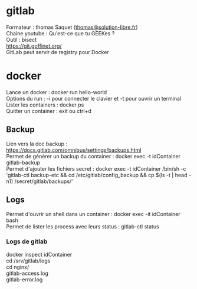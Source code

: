 # gitlab

Formateur : thomas Saquet (thomas@solution-libre.fr)  
Chaine youtube : Qu'est-ce que tu GEEKes ?  
Outil : bisect  
https://git.goffinet.org/  
GitLab peut servir de registry pour Docker

# docker

Lance un docker : docker run hello-world  
Options du run : -i pour connecter le clavier et -t pour ouvrir un terminal  
Lister les containers : docker ps  
Quitter un container : exit ou ctrl+d

## Backup
Lien vers la doc backup : https://docs.gitlab.com/omnibus/settings/backups.html  
Permet de générer un backup du container : docker exec -t idContainer gitlab-backup  
Permet d'ajouter les fichiers secret : docker exec -t idContainer /bin/sh -c 'gitlab-ctl backup-etc && cd /etc/gitlab/config_backup && cp $(ls -t | head -n1) /secret/gitlab/backups/'

## Logs
Permet d'ouvrir un shell dans un container : docker exec -it idContainer bash  
Permet de lister les process avec leurs status : gitlab-ctl status

### Logs de gitlab
docker inspect idContainer  
cd /srv/gitlab/logs  
cd nginx/  
gitlab-access.log  
gitlab-error.log
